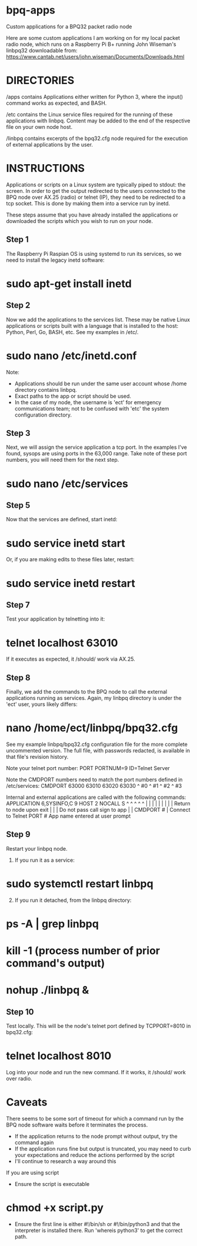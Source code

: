 # bpq-apps
Custom applications for a BPQ32 packet radio node

Here are some custom applications I am working on for my
local packet radio node, which runs on a Raspberry Pi B+
running John Wiseman's linbpq32 downloadable from:
https://www.cantab.net/users/john.wiseman/Documents/Downloads.html

DIRECTORIES
===========
/apps contains Applications either written for Python 3,
where the input() command works as expected, and BASH.

/etc contains the Linux service files required for the
running of these applications with linbpq. Content may
be added to the end of the respective file on your own 
node host.

/linbpq contains excerpts of the bpq32.cfg node required
for the execution of external applications by the user.

INSTRUCTIONS
============
Applications or scripts on a Linux system are typically
piped to stdout: the screen. In order to get the output
redirected to the users connected to the BPQ node over
AX.25 (radio) or telnet (IP), they need to be redirected
to a tcp socket. This is done by making them into a 
service run by inetd.

These steps assume that you have already installed the
applications or downloaded the scripts which you wish
to run on your node.

Step 1
------
The Raspberry Pi Raspian OS is using systemd to run its
services, so we need to install the legacy inetd software:
# sudo apt-get install inetd

Step 2
------
Now we add the applications to the services list. These
may be native Linux applications or scripts built with
a language that is installed to the host: Python, Perl,
Go, BASH, etc. See my examples in /etc/.
# sudo nano /etc/inetd.conf

Note: 
* Applications should be run under the same user account whose /home directory contains linbpq.
* Exact paths to the app or script should be used. 
* In the case of my node, the username is 'ect' for emergency communications team; not to be confused with 'etc' the system configuration directory.

Step 3
------
Next, we will assign the service application a tcp port.
In the examples I've found, sysops are using ports in
the 63,000 range. Take note of these port numbers, you
will need them for the next step.
# sudo nano /etc/services

Step 5
------
Now that the services are defined, start inetd:
# sudo service inetd start

Or, if you are making edits to these files later, restart:
# sudo service inetd restart

Step 7
------
Test your application by telnetting into it:
# telnet localhost 63010

If it executes as expected, it /should/ work via AX.25.

Step 8
------
Finally, we add the commands to the BPQ node to call the 
external applications running as services. Again, my linbpq
directory is under the 'ect' user, yours likely differs:
# nano /home/ect/linbpq/bpq32.cfg

See my example linbpq/bpq32.cfg configuration file for the
more complete uncommented version. The full file, with
passwords redacted, is available in that file's revision
history.

Note your telnet port number:
PORT
 PORTNUM=9
 ID=Telnet Server

Note the CMDPORT numbers need to match the port numbers defined in /etc/services:
CMDPORT 63000 63010 63020 63030
        ^ #0  ^ #1  ^ #2  ^ #3

Internal and external applications are called with the following commands:
APPLICATION 6,SYSINFO,C 9 HOST 2 NOCALL S
              ^       ^        ^ ^      ^
			        |       |        | |      |
       			  |       |        | |      Return to node upon exit
					 	  |       |        | Do not pass call sign to app
						  |       |        CMDPORT #
			        |       Connect to Telnet PORT #
			  			App name entered at user prompt


Step 9
------
Restart your linbpq node.
1) If you run it as a service:
# sudo systemctl restart linbpq 
2) If you run it detached, from the linbpq directory:
# ps -A | grep linbpq
# kill -1 (process number of prior command's output)
# nohup ./linbpq &

Step 10
-------
Test locally. This will be the node's telnet port defined by TCPPORT=8010 in bpq32.cfg:
# telnet localhost 8010

Log into your node and run the new command. If it works, it /should/ work over radio.

Caveats
=======
There seems to be some sort of timeout for which a command run by the BPQ node software waits before it terminates the process. 
* If the application returns to the node prompt without output, try the command again
* If the application runs fine but output is truncated, you may need to curb your expectations and reduce the actions performed by the script
* I'll continue to research a way around this

If you are using script
* Ensure the script is executable
# chmod +x script.py
* Ensure the first line is either #!/bin/sh or #!/bin/python3 and that the interpreter is installed there. Run 'whereis python3' to get the correct path.
